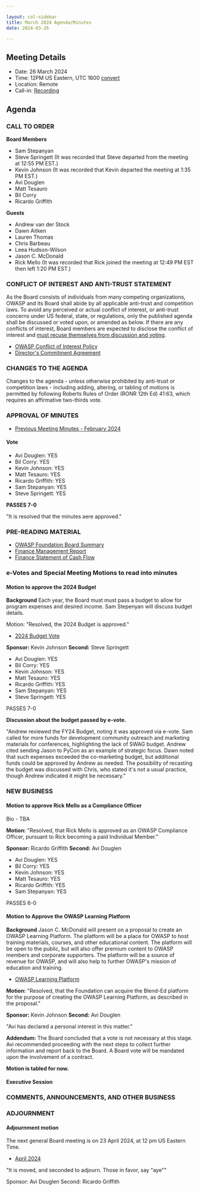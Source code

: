 ```yaml
---

layout: col-sidebar
title: March 2024 Agenda/Minutes
date: 2024-03-26

---
```


## Meeting Details

- Date: 26 March 2024
- Time: 12PM US Eastern, UTC 1600 [convert](https://www.timeanddate.com/worldclock/meetingdetails.html?year=2024&month=3&day=26&hour=16&min=0&sec=0&p1=398&p2=110&p3=197&p4=64&p5=136&p6=179)
- Location: Remote
- Call-in: [Recording](https://youtu.be/zm_PXQw1sRo)

## Agenda

### CALL TO ORDER

**Board Members**
- Sam Stepanyan 
- Steve Springett  (It was recorded that Steve departed from the meeting at 12:55 PM EST.)
- Kevin Johnson  (It was recorded that Kevin departed the meeting at 1:35 PM EST.)
- Avi Douglen 
- Matt Tesauro 
- Bil Corry 
- Ricardo Griffith 

**Guests**
- Andrew van der Stock 
- Dawn Aitken 
- Lauren Thomas 
- Chris Barbeau 
- Leea Hudson-Wilson 
- Jason C. McDonald 
- Rick Mello (It was recorded that Rick joined the meeting at 12:49 PM EST then left 1:20 PM EST.)

### CONFLICT OF INTEREST AND ANTI-TRUST STATEMENT

As the Board consists of individuals from many competing organizations, OWASP and its Board shall abide by all applicable anti-trust and competition laws. To avoid any perceived or actual conflict of interest, or anti-trust concerns under US federal, state, or regulations, only the published agenda shall be discussed or voted upon, or amended as below. If there are any conflicts of interest, Board members are expected to disclose the conflict of interest and [must recuse themselves from discussion and voting](https://policy.owasp.org/legal/bylaws#section-702-disclosure-required).

- [OWASP Conflict of Interest Policy](https://policy.owasp.org/operational/conflict-of-interest)
- [Director's Commitment Agreement](https://policy.owasp.org/legal/directors-committment-agreement)

### CHANGES TO THE AGENDA

Changes to the agenda - unless otherwise prohibited by anti-trust or competition laws - including adding, altering, or tabling of motions is permitted by following Roberts Rules of Order (RONR 12th Ed) 41:63, which requires an affirmative two-thirds vote.

### APPROVAL OF MINUTES

- [Previous Meeting Minutes - February 2024](/meetings-historical/2024/202402)

#### Vote
- Avi Douglen: YES
- Bil Corry: YES
- Kevin Johnson: YES
- Matt Tesauro: YES
- Ricardo Griffith: YES
- Sam Stepanyan: YES
- Steve Springett: YES

**PASSES 7-0**

"It is resolved that the minutes aere approved."

### PRE-READING MATERIAL

- [OWASP Foundation Board Summary](https://docs.google.com/presentation/d/1FBHRRdku6svCZn0MtG5AjdTFjwAZufWHeX27309hh74/edit?usp=sharing)
- [Finance Management Report](/attachments/202402-management-report.pdf)
- [Finance Statement of Cash Flow](/attachments/202402-statement-of-cash-flow.xlsx)

### e-Votes and Special Meeting Motions to read into minutes

#### Motion to approve the 2024 Budget

**Background** Each year, the Board must must pass a budget to allow for program expenses and desired income. Sam Stepenyan will discuss budget details.

Motion: "Resolved, the 2024 Budget is approved."

- [2024 Budget Vote](/attachments/202403-budget-evote.pdf)

**Sponsor:** Kevin Johnson
**Second:** Steve Springett

- Avi Douglen: YES
- Bil Corry: YES
- Kevin Johnson: YES
- Matt Tesauro: YES
- Ricardo Griffith: YES
- Sam Stepanyan: YES
- Steve Springett: YES

PASSES 7-0

**Discussion about the budget passed by e-vote.**

"Andrew reviewed the FY24 Budget, noting it was approved via e-vote. Sam called for more funds for development community outreach and marketing materials for conferences, highlighting the lack of SWAG budget. Andrew cited sending Jason to PyCon as an example of strategic focus. Dawn noted that such expenses exceeded the co-marketing budget, but additional funds could be approved by Andrew as needed. The possibility of recasting the budget was discussed with Chris, who stated it's not a usual practice, though Andrew indicated it might be necessary."

### NEW BUSINESS

#### Motion to approve Rick Mello as a Compliance Officer

Bio - TBA

**Motion:** "Resolved, that Rick Mello is approved as an OWASP Compliance Officer, pursuant to Rick becoming a paid Individual Member."

**Sponsor:** Ricardo Griffith
**Second:** Avi Douglen

- Avi Douglen: YES
- Bil Corry: YES
- Kevin Johnson: YES
- Matt Tesauro: YES
- Ricardo Griffith: YES
- Sam Stepanyan: YES

PASSES 6-0

#### Motion to Approve the OWASP Learning Platform

**Background** Jason C. McDonald will present on a proposal to create an OWASP Learning Platform. The platform will be a place for OWASP to host training materials, courses, and other educational content. The platform will be open to the public, but will also offer premium content to OWASP members and corporate supporters. The platform will be a source of revenue for OWASP, and will also help to further OWASP's mission of education and training.

- [OWASP Learning Platform]()

**Motion:** "Resolved, that the Foundation can acquire the Blend-Ed platform for the purpose of creating the OWASP Learning Platform, as described in the proposal."

**Sponsor:** Kevin Johnson
**Second:** Avi Douglen

"Avi has declared a personal interest in this matter."

**Addendum:** The Board concluded that a vote is not necessary at this stage. Avi recommended proceeding with the next steps to collect further information and report back to the Board. A Board vote will be mandated upon the involvement of a contract.

**Motion is tabled for now.**

#### Executive Session

### COMMENTS, ANNOUNCEMENTS, AND OTHER BUSINESS

### ADJOURNMENT

#### Adjournment motion

The next general Board meeting is on 23 April 2024, at 12 pm US Eastern Time.

- [April 2024](https://owasp.org/meetings/202404.html)

"It is moved, and seconded to adjourn. Those in favor, say "aye""

Sponsor: Avi Douglen
Second: Ricardo Griffith
